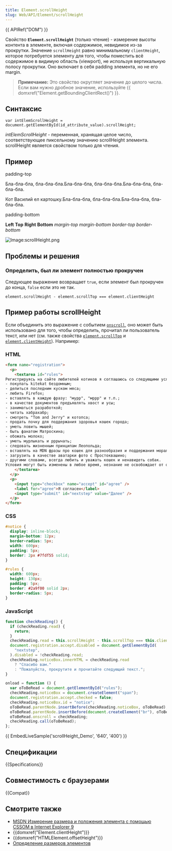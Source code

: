 ```yaml
---
title: Element.scrollHeight
slug: Web/API/Element/scrollHeight
---
```


{{ APIRef("DOM") }}

Свойство **`Element.scrollHeight`** (только чтение) - измерение высоты контента в элементе, включая содержимое, невидимое из-за прокрутки. Значение `scrollHeight` равно минимальному `clientHeight`, которое потребуется элементу для того, чтобы поместить всё содержимое в видимую область (viewport), не используя вертикальную полосу прокрутки. Оно включает в себя padding элемента, но не его margin.

> **Примечание:** Это свойство округляет значение до целого числа. Если вам нужно дробное значение, используйте {{ domxref("Element.getBoundingClientRect()") }}.

## Синтаксис

```
var intElemScrollHeight = document.getElementById(id_attribute_value).scrollHeight;
```

_intElemScrollHeight_ - переменная, хранящая целое число, соответствующее пиксельному значению scrollHeight элемента. scrollHeight является свойством только для чтения.

## Пример

padding-top

Бла-бла-бла, бла-бла-бла.Бла-бла-бла, бла-бла-бла.Бла-бла-бла, бла-бла-бла.

Кот Василий ел картошку.Бла-бла-бла, бла-бла-бла.Бла-бла-бла, бла-бла-бла.

padding-bottom

**Left** **Top** **Right** **Bottom** _margin-top_ _margin-bottom_ _border-top_ _border-bottom_

![Image:scrollHeight.png](/@api/deki/files/840/=ScrollHeight.png)

## Проблемы и решения

### Определить, был ли элемент полностью прокручен

Следующее выражение возвращает `true`, если элемент был прокручен до конца, `false` если это не так.

```
element.scrollHeight - element.scrollTop === element.clientHeight
```

## Пример работы scrollHeight

Если объединить это выражение с событием [`onscroll`](/ru/docs/DOM/element.onscroll), оно может быть использовано для того, чтобы определить, прочитал ли пользователь текст, или нет (см. также свойства [`element.scrollTop`](/ru/docs/DOM/element.scrollTop) и [`element.clientHeight`](/ru/docs/DOM/element.clientHeight)). Например:

### HTML

```html
<form name="registration">
  <p>
    <textarea id="rules">
Регистрируясь на сайте любителей котиков я соглашаюсь со следующими условиями:
- покупать kitekat бездомным;
- делиться последним куском мяса;
- любить Firefox;
- вставлять в каждую фразу: "мурр", "мррр" и т.п.;
- в качестве документов предъявлять хвост и усы;
- заниматься разработкой;
- читать хабрахабр;
- смотреть "Tom and Jerry" и котопса;
- продать почку для поддержания здоровья кошек города;
- уметь ловить мышей;
- быть фанатом Матроскина;
- обожать молоко;
- уметь мурлыкать и рррычать;
- следовать жизненным принципам Леопольда;
- вставлять на MDN фразы про кошек для разнообразия и поддержания морального духа;
- загрузить в качестве аватарки фото с Простоквашино;
- другими словами, всегда любить и уважать кошек и ненавидеть собак.
Условия могут быть изменены в любое время, незнание не освобождает от ответственности.
    </textarea>
  </p>
  <p>
    <input type="checkbox" name="accept" id="agree" />
    <label for="agree">Я согласен</label>
    <input type="submit" id="nextstep" value="Далее" />
  </p>
</form>
```

### CSS

```css
#notice {
  display: inline-block;
  margin-bottom: 12px;
  border-radius: 5px;
  width: 600px;
  padding: 5px;
  border: 2px #7fdf55 solid;
}

#rules {
  width: 600px;
  height: 130px;
  padding: 5px;
  border: #2a9f00 solid 2px;
  border-radius: 5px;
}
```

### JavaScript

```js
function checkReading() {
  if (checkReading.read) {
    return;
  }
  checkReading.read = this.scrollHeight - this.scrollTop === this.clientHeight;
  document.registration.accept.disabled = document.getElementById(
    "nextstep",
  ).disabled = !checkReading.read;
  checkReading.noticeBox.innerHTML = checkReading.read
    ? "Спасибо вам."
    : "Пожалуйста, прокрутите и прочитайте следующий текст.";
}

onload = function () {
  var oToBeRead = document.getElementById("rules");
  checkReading.noticeBox = document.createElement("span");
  document.registration.accept.checked = false;
  checkReading.noticeBox.id = "notice";
  oToBeRead.parentNode.insertBefore(checkReading.noticeBox, oToBeRead);
  oToBeRead.parentNode.insertBefore(document.createElement("br"), oToBeRead);
  oToBeRead.onscroll = checkReading;
  checkReading.call(oToBeRead);
};
```

{{ EmbedLiveSample('scrollHeight_Demo', '640', '400') }}

## Спецификации

{{Specifications}}

## Совместимость с браузерами

{{Compat}}

## Смотрите также

- [MSDN Измерение размера и положения элемента с помощью CSSOM в Internet Explorer 9](<https://docs.microsoft.com/en-us/previous-versions//hh781509(v=vs.85)>)
- {{domxref("Element.clientHeight")}}
- {{domxref("HTMLElement.offsetHeight")}}
- [Определение размеров элементов](/ru/docs/Determining_the_dimensions_of_elements)
